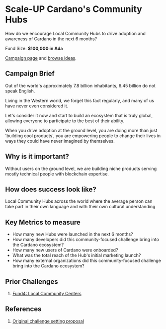 # Scale-UP Cardano's Community Hubs

How do we encourage Local Community Hubs to drive adoption and awareness of Cardano in the next 6 months?

Fund Size: **$100,000 in Ada**

[Campaign page](https://cardano.ideascale.com/a/campaign-home/26118) and [browse ideas](https://cardano.ideascale.com/a/ideas/top/campaign-filter/byids/campaigns/26118/stage/unspecified).

## Campaign Brief

Out of the world's approximately 7.8 billion inhabitants, 6.45 billion do not speak English.

Living in the Western world, we forget this fact regularly, and many of us have never even considered it.

Let's consider it now and start to build an ecosystem that is truly global, allowing everyone to participate to the best of their ability.

When you drive adoption at the ground level, you are doing more than just 'building cool products', you are empowering people to change their lives in ways they could have never imagined by themselves.

## Why is it important?

Without users on the ground level, we are building niche products serving mostly technical people with blockchain expertise.

## How does success look like?

Local Community Hubs across the world where the average person can take part in their own language and with their own cultural understanding

## Key Metrics to measure

- How many new Hubs were launched in the next 6 months?
- How many developers did this community-focused challenge bring into the Cardano ecosystem?
- How many new users of Cardano were onboarded?
- What was the total reach of the Hub's initial marketing launch?
- How many external organizations did this community-focused challenge bring into the Cardano ecosystem?

## Prior Challenges

1. [Fund4: Local Community Centers](https://cardano.ideascale.com/a/campaign-home/25873)
## References

1. [Original challenge setting proposal](https://cardano.ideascale.com/a/dtd/Scale-UP-Cardano-s-Community-Hubs/352534-48088)